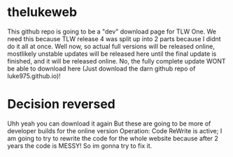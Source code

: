 # thelukeweb
This github repo is going to be a "dev" download page for TLW One. We need this because TLW release 4 was split up into 2 parts because I didnt do it all at once. Well now, so actual full versions will be released online, mostlikely unstable updates will be released here until the final update is finished, and it will be released online. No, the fully complete update WONT be able to download here (Just download the darn github repo of luke975.github.io)!
# Decision reversed
Uhh yeah you can download it again
But these are going to be more of developer builds for the online version
Operation: Code ReWrite is active; I am going to try to rewrite the code for the whole website because after 2 years the code is MESSY! So im gonna try to fix it.
